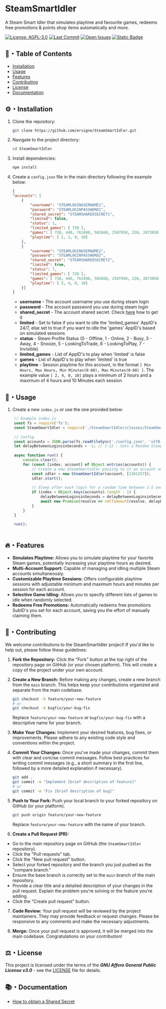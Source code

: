 # SteamSmartIdler
A Steam Smart Idler that simulates playtime and favourite games, redeems free promotions &amp; points shop items automatically and more.

[![License: AGPL-3.0](https://img.shields.io/badge/License-AGPL_v3-blueviolet.svg)](https://www.gnu.org/licenses/agpl-3.0)
[![Last Commit](https://img.shields.io/github/last-commit/ersigne/SteamSmartIdler)](https://github.com/ersigne/SteamSmartIdler/commits/main)
[![Open Issues](https://img.shields.io/github/issues-raw/ersigne/SteamSmartIdler)](https://github.com/ersigne/SteamSmartIdler/issues)
[![Static Badge](https://img.shields.io/badge/Paypal-00457C?style=flat&logo=paypal&logoColor=white)](https://www.paypal.com/paypalme/ersignee)



## 📜・Table of Contents
* [Installation](#%EF%B8%8Finstallation)
* [Usage](#usage)
* [Features](#features)
* [Contributing](#contributing)
* [License](#%EF%B8%8Flicense)
* [Documentation](#documentation)

## ⚙️・Installation
1.  Clone the repository:

    ```bash
    git clone https://github.com/ersigne/SteamSmartIdler.git
    ```
3.  Navigate to the project directory:

    ```bash
    cd SteamSmartIdler
    ```
4.  Install dependencies:

    ```bash
    npm install
    ```
5.  Create a `config.json` file in the main directory following the example below:

    ```json
    {
    "accounts": [
        {
            "username": "STEAMLOGINUSERNAME1", 
            "password": "STEAMLOGINPASSWORD1", 
            "shared_secret": "STEAMSHAREDSECRET1", 
            "limited": false,
            "status": 1,
            "limited_games": [ 730 ],
            "games": [ 730, 440, 761890, 582660, 2507950, 220, 2073850 ],
            "playtime": [ 1, 2, 0, 10]
        },
        {
            "username": "STEAMLOGINUSERNAME2", 
            "password": "STEAMLOGINPASSWORD2", 
            "shared_secret": "STEAMSHAREDSECRET2", 
            "limited": true,
            "status": 7,
            "limited_games": [ 730 ],
            "games": [ 730, 440, 761890, 582660, 2507950, 220, 2073850 ],
            "playtime": [ 2, 4, 0, 10]
        }]
    }
    ```
    * **username** - The account username you use during steam login
    * **password** - The account password you use during steam login
    * **shared_secret** - The account shared secret. Check [here](docs/Shared%20Secret.md) how to get it
    * **limited** - Set to false if you want to idle the 'limited_games' AppID's 24/7, else set to true if you want to idle the 'games' AppID's based on simulated sessions
    * **status** - Steam Profile Status (0 - Offline, 1 - Online, 2 - Busy, 3 - Away, 4 - Snooze, 5 - LookingToTrade, 6 - LookingToPlay, 7 - Invisible)
    * **limited_games** - List of AppID's to play when 'limited' is false
    * **games** - List of AppID's to play when 'limited' is true
    * **playtime** - Session playtime for this account, in the format `[ Min Hours, Max Hours, Min Minutes(0-60), Max Minutes(0-60) ]`. The example value `[ 2, 4, 0, 10]` plays a minimum of 2 hours and a maximum of 4 hours and 10 Minutes each session

## 🚀・Usage
1. Create a new `index.js` or use the one provided below:

```js
    // Example index.js
    const fs = require('fs');
    const SteamSmartIdler = require('./SteamSmartIdler/classes/SteamSmartIdler');
    
    // Config
    const accounts = JSON.parse(fs.readFileSync('./config.json', 'utf8')).accounts;
    let delayBetweenLoginsinSeconds = -1; // {-1} - Sets a Random Sleep Timer between 1-5 seconds
    
    async function run() {
        console.clear();
        for (const [index, account] of Object.entries(accounts)) {
            // Create a new SteamSmartidler passing to it an account and a list of Free Promotion Packages SubIDs - See https://steamdb.info/upcoming/free/
            const idler = new SteamSmartIdler(account, [1261257]);
            idler.start();
            
            // Sleep after each login for a random time between 1-5 seconds if delayBetweenLoginsinSeconds is set to -1 or sleep delayBetweenLoginsinSeconds seconds.
            if (index < Object.keys(accounts).length - 1) {
                delayBetweenLoginsinSeconds = delayBetweenLoginsinSeconds === -1 ? (Math.floor(Math.random() * 5) + 1) : delayBetweenLoginsinSeconds;
                await new Promise(resolve => setTimeout(resolve, delayBetweenLoginsinSeconds * 1000));
            }
        }
    }
    
    run();
    
```

## 🔥・Features
* **Simulates Playtime:** Allows you to simulate playtime for your favorite Steam games, potentially increasing your playtime hours as desired.
* **Multi-Account Support:** Capable of managing and idling multiple Steam accounts simultaneously.
* **Customizable Playtime Sessions:** Offers configurable playtime sessions with adjustable minimum and maximum hours and minutes per session for each account.
* **Selective Game Idling:** Allows you to specify different lists of games to idle when randomly selected.
* **Redeems Free Promotions:** Automatically redeems free promotions SubID's you set for each account, saving you the effort of manually claiming them.

## 🤝・Contributing
We welcome contributions to the SteamSmartIdler project! If you'd like to help out, please follow these guidelines:

1.  **Fork the Repository:** Click the "Fork" button at the top right of the repository page on GitHub (or your chosen platform). This will create a copy of the project under your own account.

2.  **Create a New Branch:** Before making any changes, create a new branch from the `main` branch. This helps keep your contributions organized and separate from the main codebase.

    ```bash
    git checkout -b feature/your-new-feature
    # or
    git checkout -b bugfix/your-bug-fix
    ```

    Replace `feature/your-new-feature` or `bugfix/your-bug-fix` with a descriptive name for your branch.

3.  **Make Your Changes:** Implement your desired features, bug fixes, or improvements. Please adhere to any existing code style and conventions within the project.

4.  **Commit Your Changes:** Once you've made your changes, commit them with clear and concise commit messages. Follow best practices for writing commit messages (e.g., a short summary in the first line, followed by a more detailed explanation if necessary).

    ```bash
    git add .
    git commit -m "Implement [brief description of feature]"
    # or
    git commit -m "Fix [brief description of bug]"
    ```

5.  **Push to Your Fork:** Push your local branch to your forked repository on GitHub (or your platform).

    ```bash
    git push origin feature/your-new-feature
    ```

    Replace `feature/your-new-feature` with the name of your branch.

6. **Create a Pull Request (PR):**
  * Go to the main repository page on GitHub (the `SteamSmartIdler` repository).
  * Click the "Pull requests" tab.
  * Click the "New pull request" button.
  * Select your forked repository and the branch you just pushed as the "compare branch."
  * Ensure the base branch is correctly set to the `main` branch of the main repository.
  * Provide a clear title and a detailed description of your changes in the pull request. Explain the problem you're solving or the feature you're adding.
  * Click the "Create pull request" button.

7. **Code Review:** Your pull request will be reviewed by the project maintainers. They may provide feedback or request changes. Please be responsive to any comments and make the necessary adjustments.

8. **Merge:** Once your pull request is approved, it will be merged into the main codebase. Congratulations on your contribution!

## ⚖️・License
This project is licensed under the terms of the ***GNU Affero General Public License v3.0*** - see the [LICENSE](LICENSE) file for details.

## 📚・Documentation
* [How to obtain a Shared Secret](docs/Shared%20Secret.md)